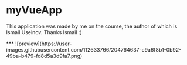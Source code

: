 # myVueApp
<p>This application was made by me on the course, the author of which is Ismail Useinov.
Thanks Ismail :)</p>
***
![preview](https://user-images.githubusercontent.com/112633766/204764637-c9a6f8b1-0b92-49ba-b479-fd8d5a3d9fa7.png)
